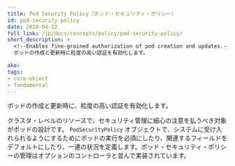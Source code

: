 ```yaml
---
title: Pod Security Policy（ポッド・セキュリティ・ポリシー）
id: pod-security-policy
date: 2018-04-12
full_link: /jp/docs/concepts/policy/pod-security-policy/
short_description: >
  <!--Enables fine-grained authorization of pod creation and updates.-->
  ポッドの作成と更新時に粒度の高い認証を有効化します。

aka: 
tags:
- core-object
- fundamental
---
```

 <!--Enables fine-grained authorization of {{< glossary_tooltip term_id="pod" >}} creation and updates.-->
 ポッドの作成と更新時に、粒度の高い認証を有効化します。

<!--more--> 

<!--
A cluster-level resource that controls security sensitive aspects of the Pod specification. The `PodSecurityPolicy` objects define a set of conditions that a Pod must run with in order to be accepted into the system, as well as defaults for the related fields. Pod Security Policy control is implemented as an optional admission controller.
-->
クラスタ・レベルのリソースで、セキュリティ管理に細心の注意を払うべき対象がポッドの設計です。 `PodSecurityPolicy` オブジェクトで、システムに受け入れられるようにするためにポッドの実行を必須にしたり、関連するフィールドをデフォルトにしたり、一連の状況を定義します。ポッド・セキュリティ・ポリシーの管理はオプションのコントローラと並んで実装されています。